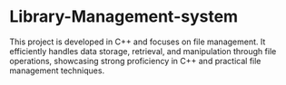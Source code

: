 # Library-Management-system
This project is developed in C++ and focuses on file management. It efficiently handles data storage, retrieval, and manipulation through file operations, showcasing strong proficiency in C++ and practical file management techniques.
